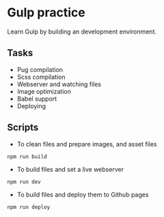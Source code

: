 # Gulp practice

Learn Gulp by building an development environment.

## Tasks

- Pug compilation
- Scss compilation
- Webserver and watching files
- Image optimization
- Babel support
- Deploying

## Scripts

- To clean files and prepare images, and asset files

```
npm run build
```

- To build files and set a live webserver

```
npm run dev
```

- To build files and deploy them to Github pages

```
npm run deploy
```
